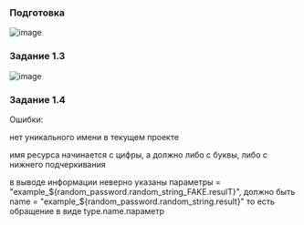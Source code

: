 ### Подготовка

![image](https://github.com/user-attachments/assets/222ade60-a6d9-4a30-91d4-60caec608345)

### Задание 1.3

![image](https://github.com/user-attachments/assets/9ce2a505-65f7-4788-b9bb-699a73d42972)


### Задание 1.4

Ошибки:

нет уникального имени в текущем проекте

имя ресурса начинается с цифры, а должно либо с буквы, либо с нижнего подчеркивания

 в выводе информации неверно указаны параметры  = "example_${random_password.random_string_FAKE.resulT}", должно быть name  = "example_${random_password.random_string.result}"
то есть обращение в виде type.name.параметр
